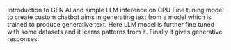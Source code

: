 Introduction to GEN AI and simple LLM inference on CPU
Fine tuning model to create custom  chatbot aims in 
generating text  from a model which is trained to produce generative text.
Here LLM model is further fine tuned with some datasets and it learns patterns from it.
Finally it gives generative responses.

